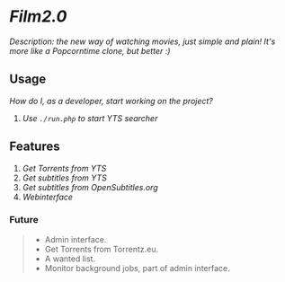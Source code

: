# _Film2.0_

_Description: the new way of watching movies, just simple and plain! It's more like a Popcorntime clone, but better :)_

## Usage

_How do I, as a developer, start working on the project?_ 

1. _Use `./run.php` to start YTS searcher_

## Features

1. _Get Torrents from YTS_
2. _Get subtitles from YTS_
2. _Get subtitles from OpenSubtitles.org_
3. _Webinterface_

### Future

> - Admin interface.
> - Get Torrents from Torrentz.eu.
> - A wanted list.
> - Monitor background jobs, part of admin interface.